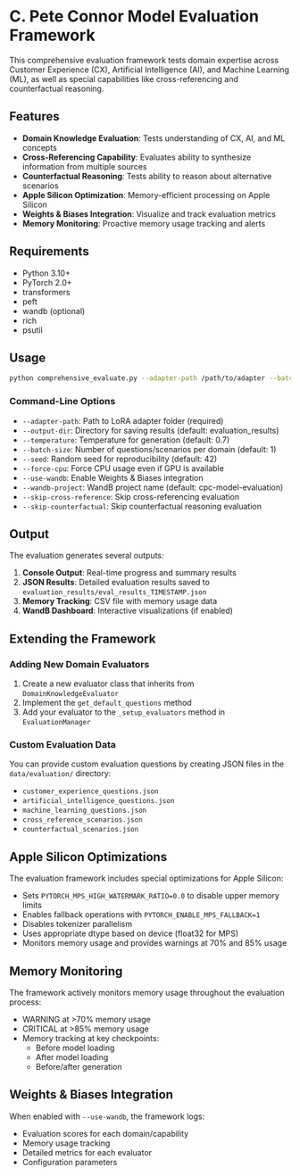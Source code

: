 # C. Pete Connor Model Evaluation Framework

This comprehensive evaluation framework tests domain expertise across Customer Experience (CX), Artificial Intelligence (AI), and Machine Learning (ML), as well as special capabilities like cross-referencing and counterfactual reasoning.

## Features

- **Domain Knowledge Evaluation**: Tests understanding of CX, AI, and ML concepts
- **Cross-Referencing Capability**: Evaluates ability to synthesize information from multiple sources
- **Counterfactual Reasoning**: Tests ability to reason about alternative scenarios
- **Apple Silicon Optimization**: Memory-efficient processing on Apple Silicon
- **Weights & Biases Integration**: Visualize and track evaluation metrics
- **Memory Monitoring**: Proactive memory usage tracking and alerts

## Requirements

- Python 3.10+
- PyTorch 2.0+
- transformers
- peft
- wandb (optional)
- rich
- psutil

## Usage

```bash
python comprehensive_evaluate.py --adapter-path /path/to/adapter --batch-size 3 --use-wandb
```

### Command-Line Options

- `--adapter-path`: Path to LoRA adapter folder (required)
- `--output-dir`: Directory for saving results (default: evaluation_results)
- `--temperature`: Temperature for generation (default: 0.7)
- `--batch-size`: Number of questions/scenarios per domain (default: 1)
- `--seed`: Random seed for reproducibility (default: 42)
- `--force-cpu`: Force CPU usage even if GPU is available
- `--use-wandb`: Enable Weights & Biases integration
- `--wandb-project`: WandB project name (default: cpc-model-evaluation)
- `--skip-cross-reference`: Skip cross-referencing evaluation
- `--skip-counterfactual`: Skip counterfactual reasoning evaluation

## Output

The evaluation generates several outputs:

1. **Console Output**: Real-time progress and summary results
2. **JSON Results**: Detailed evaluation results saved to `evaluation_results/eval_results_TIMESTAMP.json`
3. **Memory Tracking**: CSV file with memory usage data
4. **WandB Dashboard**: Interactive visualizations (if enabled)

## Extending the Framework

### Adding New Domain Evaluators

1. Create a new evaluator class that inherits from `DomainKnowledgeEvaluator`
2. Implement the `get_default_questions` method
3. Add your evaluator to the `_setup_evaluators` method in `EvaluationManager`

### Custom Evaluation Data

You can provide custom evaluation questions by creating JSON files in the `data/evaluation/` directory:

- `customer_experience_questions.json`
- `artificial_intelligence_questions.json`
- `machine_learning_questions.json`
- `cross_reference_scenarios.json`
- `counterfactual_scenarios.json`

## Apple Silicon Optimizations

The evaluation framework includes special optimizations for Apple Silicon:

- Sets `PYTORCH_MPS_HIGH_WATERMARK_RATIO=0.0` to disable upper memory limits
- Enables fallback operations with `PYTORCH_ENABLE_MPS_FALLBACK=1`
- Disables tokenizer parallelism
- Uses appropriate dtype based on device (float32 for MPS)
- Monitors memory usage and provides warnings at 70% and 85% usage

## Memory Monitoring

The framework actively monitors memory usage throughout the evaluation process:

- WARNING at >70% memory usage
- CRITICAL at >85% memory usage
- Memory tracking at key checkpoints:
  - Before model loading
  - After model loading
  - Before/after generation

## Weights & Biases Integration

When enabled with `--use-wandb`, the framework logs:

- Evaluation scores for each domain/capability
- Memory usage tracking
- Detailed metrics for each evaluator
- Configuration parameters
